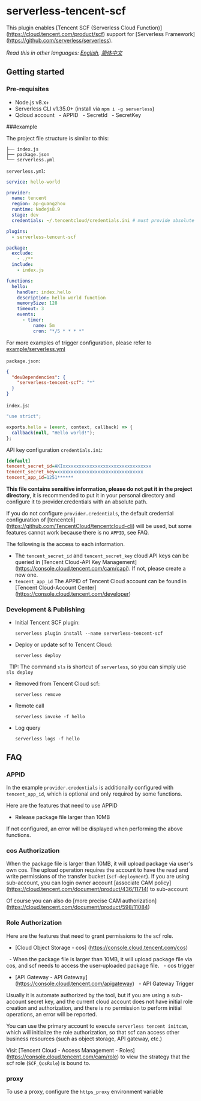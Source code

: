 # serverless-tencent-scf

This plugin enables [Tencent SCF (Serverless Cloud Function)] (https://cloud.tencent.com/product/scf) support for [Serverless Framework] (https://github.com/serverless/serverless).

*Read this in other languages: [English](README.md), [简体中文](README.zh-hans.md)*

## Getting started

### Pre-requisites

- Node.js v8.x+
- Serverless CLI v1.35.0+ (install via `npm i -g serverless`)
- Qcloud account
  - APPID
  - SecretId
  - SecretKey

###example

The project file structure is similar to this:

```
├── index.js
├── package.json
└── serverless.yml
```

`serverless.yml`:

```yaml
service: hello-world

provider:
  name: tencent
  region: ap-guangzhou
  runtime: Nodejs8.9
  stage: dev
  credentials: ~/.tencentcloud/credentials.ini # must provide absolute path

plugins:
  - serverless-tencent-scf

package:
  exclude:
    - ./**
  include:
    - index.js

functions:
  hello:
    handler: index.hello
    description: hello world function
    memorySize: 128
    timeout: 3
    events:
      - timer:
          name: 5m
          cron: "*/5 * * * *"
```
For more examples of trigger configuration, please refer to [example/serverless.yml](example/serverless.yml)

`package.json`:

```json
{
  "devDependencies": {
    "serverless-tencent-scf": "*"
  }
}
```

`index.js`:

```javascript
"use strict";

exports.hello = (event, context, callback) => {
  callback(null, "Hello world!");
};
```

API key configuration `credentials.ini`:

```ini
[default]
tencent_secret_id=AKIxxxxxxxxxxxxxxxxxxxxxxxxxxxxxxxxx
tencent_secret_key=xxxxxxxxxxxxxxxxxxxxxxxxxxxxxxxx
tencent_app_id=1251******
```

**This file contains sensitive information, please do not put it in the project directory**, it is recommended to put it in your personal directory and configure it to provider.credentials with an absolute path.

If you do not configure `provider.credentials`, the default credential configuration of [tencentcli] (https://github.com/TencentCloud/tencentcloud-cli) will be used, but some features cannot work because there is no `APPID`, see FAQ.

The following is the access to each information.

- The `tencent_secret_id` and `tencent_secret_key` cloud API keys can be queried in [Tencent Cloud-API Key Management] (https://console.cloud.tencent.com/cam/capi). If not, please create a new one.
- `tencent_app_id` The APPID of Tencent Cloud account can be found in [Tencent Cloud-Account Center] (https://console.cloud.tencent.com/developer)

### Development & Publishing
- Initial Tencent SCF plugin:

  ```console
  serverless plugin install --name serverless-tencent-scf
  ```

- Deploy or update scf to Tencent Cloud:

  ```console
  serverless deploy
  ```

  TIP: The command `sls` is shortcut of `serverless`, so you can simply use `sls deploy`

- Removed from Tencent Cloud scf:

  ```console
  serverless remove
  ```

- Remote call

  ```console
  serverless invoke -f hello
  ```

- Log query

  ```console
  serverless logs -f hello
  ```

## FAQ

### APPID

In the example `provider.credentials` is additionally configured with `tencent_app_id`, which is optional and only required by some functions.

Here are the features that need to use APPID

- Release package file larger than 10MB

If not configured, an error will be displayed when performing the above functions.

### cos Authorization

When the package file is larger than 10MB, it will upload package via user's own cos. The upload operation requires the account to have the read and write permissions of the transfer bucket (`scf-deployment`). If you are using sub-account, you can login owner account [associate CAM policy] (https://cloud.tencent.com/document/product/436/11714) to sub-account

Of course you can also do [more precise CAM authorization] (https://cloud.tencent.com/document/product/598/11084)

### Role Authorization

Here are the features that need to grant permissions to the scf role.

- [Cloud Object Storage - cos] (https://console.cloud.tencent.com/cos)

  - When the package file is larger than 10MB, it will upload package file via cos, and scf needs to access the user-uploaded package file.
  - cos trigger

- [API Gateway - API Gateway] (https://console.cloud.tencent.com/apigateway)
  - API Gateway Trigger

Usually it is automate authorized by the tool, but if you are using a sub-account secret key, and the current cloud account does not have initial role creation and authorization, and there is no permission to perform initial operations, an error will be reported.

You can use the primary account to execute `serverless tencent initcam`, which will initialize the role authorization, so that scf can access other business resources (such as object storage, API gateway, etc.)

Visit [Tencent Cloud - Access Management - Roles] (https://console.cloud.tencent.com/cam/role) to view the strategy that the scf role (`SCF_QcsRole`) is bound to.

### proxy

To use a proxy, configure the `https_proxy` environment variable
